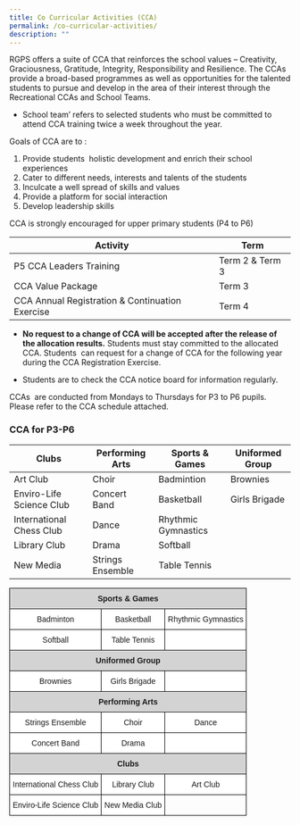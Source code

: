 ```yaml
---
title: Co Curricular Activities (CCA)
permalink: /co-curricular-activities/
description: ""
---
```

RGPS offers a suite of CCA that reinforces the school values – Creativity, Graciousness, Gratitude, Integrity, Responsibility and Resilience. The CCAs provide a broad-based programmes as well as opportunities for the talented students to pursue and develop in the area of their interest through the Recreational CCAs and School Teams.

*   School team’ refers to selected students who must be committed to attend CCA training twice a week throughout the year.

Goals of CCA are to :      

1.  Provide students  holistic development and enrich their school experiences
2.  Cater to different needs, interests and talents of the students    
3.  Inculcate a well spread of skills and values
4.  Provide a platform for social interaction
5.  Develop leadership skills

CCA is strongly encouraged for upper primary students (P4 to P6)



| Activity | Term | 
| -------- | -------- | 
|P5 CCA Leaders Training| Term 2 & Term 3 |
|CCA Value Package | Term 3 |
|CCA Annual Registration & Continuation Exercise | Term 4 |

*   **No request to a change of CCA will be accepted after the release of the allocation results.** Students must stay committed to the allocated CCA. Students  can request for a change of CCA for the following year during the CCA Registration Exercise.

*   Students are to check the CCA notice board for information regularly.

  

CCAs  are conducted from Mondays to Thursdays for P3 to P6 pupils. Please refer to the CCA schedule attached. 


### **CCA for P3-P6**



| Clubs | Performing Arts | Sports & Games | Uniformed Group 
| -------- | -------- | -------- | -------- | 
| Art Club | Choir | Badmintion | Brownies|
| Enviro-Life Science Club | Concert Band | Basketball | Girls Brigade |
| International Chess Club | Dance | Rhythmic Gymnastics |
| Library Club | Drama | Softball | |
| New Media | Strings Ensemble | Table Tennis | |


<style type="text/css">
.tg  {border-collapse:collapse;border-spacing:0;}
.tg td{border-color:black;border-style:solid;border-width:1px;font-family:Arial, sans-serif;font-size:14px;
  overflow:hidden;padding:10px 5px;word-break:normal;}
.tg th{border-color:black;border-style:solid;border-width:1px;font-family:Arial, sans-serif;font-size:14px;
  font-weight:normal;overflow:hidden;padding:10px 5px;word-break:normal;}
.tg .tg-n348{background-color:#D3D3D3;font-weight:bold;text-align:center;vertical-align:top}
.tg .tg-7yig{background-color:#FFF;text-align:center;vertical-align:top}
.tg .tg-f4yw{background-color:#FFF;text-align:center;vertical-align:middle}
.tg .tg-0lax{text-align:left;vertical-align:top}
</style>
<table class="tg">
<thead>
  <tr>
    <th class="tg-n348" colspan="3">Sports &amp; Games</th>
  </tr>
</thead>
<tbody>
  <tr>
    <td class="tg-7yig">Badminton</td>
    <td class="tg-7yig">Basketball</td>
    <td class="tg-7yig">Rhythmic Gymnastics</td>
  </tr>
  <tr>
    <td class="tg-7yig">Softball</td>
    <td class="tg-7yig">Table Tennis</td>
    <td class="tg-f4yw"></td>
  </tr>
  <tr>
    <td class="tg-n348" colspan="3">Uniformed Group</td>
  </tr>
  <tr>
    <td class="tg-7yig">Brownies</td>
    <td class="tg-7yig">Girls Brigade</td>
    <td class="tg-7yig"></td>
  </tr>
  <tr>
    <td class="tg-n348" colspan="3">Performing Arts</td>
  </tr>
  <tr>
    <td class="tg-7yig">Strings Ensemble</td>
    <td class="tg-7yig">Choir</td>
    <td class="tg-7yig">Dance</td>
  </tr>
  <tr>
    <td class="tg-7yig">Concert Band</td>
    <td class="tg-7yig">Drama</td>
    <td class="tg-f4yw"></td>
  </tr>
  <tr>
    <td class="tg-n348" colspan="3">Clubs</td>
  </tr>
  <tr>
    <td class="tg-7yig">International Chess Club</td>
    <td class="tg-7yig">Library Club</td>
    <td class="tg-7yig">Art Club</td>
  </tr>
  <tr>
    <td class="tg-7yig">Enviro-Life Science Club</td>
    <td class="tg-7yig">New Media Club</td>
    <td class="tg-0lax"></td>
  </tr>
</tbody>
</table>